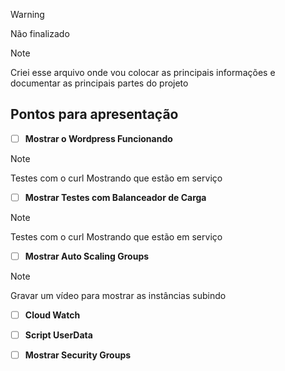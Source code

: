> [!WARNING]
> Não finalizado

> [!NOTE]
> Criei esse arquivo onde vou colocar as principais informações e documentar as
principais partes do projeto

## Pontos para apresentação
- [ ] **Mostrar o Wordpress Funcionando**
> [!NOTE]
> Testes com o curl
> Mostrando que estão em serviço
- [ ] **Mostrar Testes com Balanceador de Carga**
> [!NOTE]
> Testes com o curl
> Mostrando que estão em serviço
- [ ] **Mostrar Auto Scaling Groups**
> [!NOTE]
> Gravar um vídeo para mostrar as instâncias subindo
- [ ] **Cloud Watch**
- [ ] **Script UserData**
- [ ] **Mostrar Security Groups**


